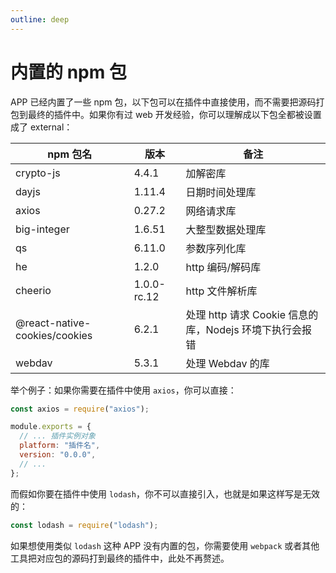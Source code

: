 ```yaml
---
outline: deep
---
```


# 内置的 npm 包

APP 已经内置了一些 npm 包，以下包可以在插件中直接使用，而不需要把源码打包到最终的插件中。如果你有过 web 开发经验，你可以理解成以下包全都被设置成了 external：

| npm 包名                      | 版本        | 备注                                                    |
| ----------------------------- | ----------- | ------------------------------------------------------- |
| crypto-js                     | 4.4.1       | 加解密库                                                |
| dayjs                         | 1.11.4      | 日期时间处理库                                          |
| axios                         | 0.27.2      | 网络请求库                                              |
| big-integer                   | 1.6.51      | 大整型数据处理库                                        |
| qs                            | 6.11.0      | 参数序列化库                                            |
| he                            | 1.2.0       | http 编码/解码库                                        |
| cheerio                       | 1.0.0-rc.12 | http 文件解析库                                         |
| @react-native-cookies/cookies | 6.2.1       | 处理 http 请求 Cookie 信息的库，Nodejs 环境下执行会报错 |
| webdav                        | 5.3.1       | 处理 Webdav 的库                                        |

举个例子：如果你需要在插件中使用 `axios`，你可以直接：

```javascript
const axios = require("axios");

module.exports = {
  // ... 插件实例对象
  platform: "插件名",
  version: "0.0.0",
  // ...
};
```

而假如你要在插件中使用 `lodash`，你不可以直接引入，也就是如果这样写是无效的：

```javascript
const lodash = require("lodash");
```

如果想使用类似 `lodash` 这种 APP 没有内置的包，你需要使用 `webpack` 或者其他工具把对应包的源码打到最终的插件中，此处不再赘述。
